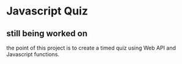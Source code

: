 # Javascript Quiz

## still being worked on 

 the point of this project is to create a  timed quiz using Web API and Javascript functions.